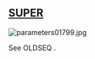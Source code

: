 ## [SUPER](https://help.hexagonmi.com/bundle/MSC_Nastran_2022.4/page/Nastran_Combined_Book/qrg/parameters/TOC.SUPER.xhtml)

![parameters01799.jpg](https://help-be.hexagonmi.com/bundle/MSC_Nastran_2022.4/page/Nastran_Combined_Book/qrg/parameters/../../../assets/parameters01799.jpg?_LANG=enus)  

See  OLDSEQ .

